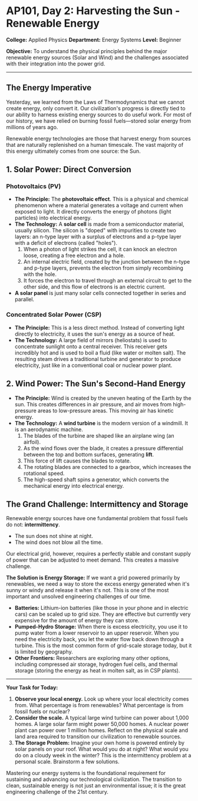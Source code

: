 # AP101, Day 2: Harvesting the Sun - Renewable Energy

**College:** Applied Physics
**Department:** Energy Systems
**Level:** Beginner

**Objective:** To understand the physical principles behind the major renewable energy sources (Solar and Wind) and the challenges associated with their integration into the power grid.

---

## The Energy Imperative

Yesterday, we learned from the Laws of Thermodynamics that we cannot create energy, only convert it. Our civilization's progress is directly tied to our ability to harness existing energy sources to do useful work. For most of our history, we have relied on burning fossil fuels—stored solar energy from millions of years ago.

Renewable energy technologies are those that harvest energy from sources that are naturally replenished on a human timescale. The vast majority of this energy ultimately comes from one source: the Sun.

## 1. Solar Power: Direct Conversion

### Photovoltaics (PV)

*   **The Principle:** The **photovoltaic effect**. This is a physical and chemical phenomenon where a material generates a voltage and current when exposed to light. It directly converts the energy of photons (light particles) into electrical energy.
*   **The Technology:** A **solar cell** is made from a semiconductor material, usually silicon. The silicon is "doped" with impurities to create two layers: an n-type layer with a surplus of electrons and a p-type layer with a deficit of electrons (called "holes").
    1.  When a photon of light strikes the cell, it can knock an electron loose, creating a free electron and a hole.
    2.  An internal electric field, created by the junction between the n-type and p-type layers, prevents the electron from simply recombining with the hole.
    3.  It forces the electron to travel through an external circuit to get to the other side, and this flow of electrons is an electric current.
*   **A solar panel** is just many solar cells connected together in series and parallel.

### Concentrated Solar Power (CSP)

*   **The Principle:** This is a less direct method. Instead of converting light directly to electricity, it uses the sun's energy as a source of heat.
*   **The Technology:** A large field of mirrors (heliostats) is used to concentrate sunlight onto a central receiver. This receiver gets incredibly hot and is used to boil a fluid (like water or molten salt). The resulting steam drives a traditional turbine and generator to produce electricity, just like in a conventional coal or nuclear power plant.

## 2. Wind Power: The Sun's Second-Hand Energy

*   **The Principle:** Wind is created by the uneven heating of the Earth by the sun. This creates differences in air pressure, and air moves from high-pressure areas to low-pressure areas. This moving air has kinetic energy.
*   **The Technology:** A **wind turbine** is the modern version of a windmill. It is an aerodynamic machine.
    1.  The blades of the turbine are shaped like an airplane wing (an airfoil).
    2.  As the wind flows over the blade, it creates a pressure differential between the top and bottom surfaces, generating **lift**.
    3.  This force of lift causes the blades to rotate.
    4.  The rotating blades are connected to a gearbox, which increases the rotational speed.
    5.  The high-speed shaft spins a generator, which converts the mechanical energy into electrical energy.

## The Grand Challenge: Intermittency and Storage

Renewable energy sources have one fundamental problem that fossil fuels do not: **intermittency**.

*   The sun does not shine at night.
*   The wind does not blow all the time.

Our electrical grid, however, requires a perfectly stable and constant supply of power that can be adjusted to meet demand. This creates a massive challenge.

**The Solution is Energy Storage:**
If we want a grid powered primarily by renewables, we need a way to store the excess energy generated when it's sunny or windy and release it when it's not. This is one of the most important and unsolved engineering challenges of our time.

*   **Batteries:** Lithium-ion batteries (like those in your phone and in electric cars) can be scaled up to grid size. They are effective but currently very expensive for the amount of energy they can store.
*   **Pumped-Hydro Storage:** When there is excess electricity, you use it to pump water from a lower reservoir to an upper reservoir. When you need the electricity back, you let the water flow back down through a turbine. This is the most common form of grid-scale storage today, but it is limited by geography.
*   **Other Frontiers:** Researchers are exploring many other options, including compressed air storage, hydrogen fuel cells, and thermal storage (storing the energy as heat in molten salt, as in CSP plants).

---

**Your Task for Today:**

1.  **Observe your local energy.** Look up where your local electricity comes from. What percentage is from renewables? What percentage is from fossil fuels or nuclear?
2.  **Consider the scale.** A typical large wind turbine can power about 1,000 homes. A large solar farm might power 50,000 homes. A nuclear power plant can power over 1 million homes. Reflect on the physical scale and land area required to transition our civilization to renewable sources.
3.  **The Storage Problem:** Imagine your own home is powered entirely by solar panels on your roof. What would you do at night? What would you do on a cloudy week in the winter? This is the intermittency problem at a personal scale. Brainstorm a few solutions.

Mastering our energy systems is the foundational requirement for sustaining and advancing our technological civilization. The transition to clean, sustainable energy is not just an environmental issue; it is the great engineering challenge of the 21st century.
